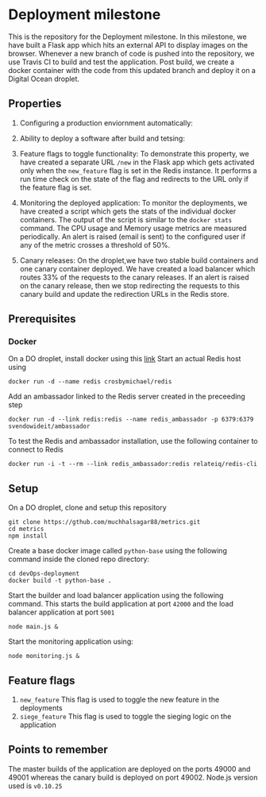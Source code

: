 # Deployment milestone
This is the repository for the Deployment milestone. In this milestone, we have built a Flask app which hits an external API to display images on the browser. Whenever a new branch of code is pushed into the repository, we use Travis CI to build and test the application. Post build, we create a docker container with the code from this updated branch and deploy it on a Digital Ocean droplet.

## Properties
1. Configuring a production enviornment automatically:
2. Ability to deploy a software after build and tetsing:
3. Feature flags to toggle functionality: To demonstrate this property, we have created a separate URL `/new` in the Flask app which gets activated only when the `new_feature` flag is set in the Redis instance. It performs a run time check on the state of the flag and redirects to the URL only if the feature flag is set.

4. Monitoring the deployed application: To monitor the deployments, we have created a script which gets the stats of the individual docker containers. The output of the script is similar to the `docker stats` command. The CPU usage and Memory usage metrics are measured periodically. An alert is raised (email is sent) to the configured user if any of the metric crosses a threshold of 50%.

5. Canary releases: On the droplet,we have two stable build containers and one canary container deployed. We have created a load balancer which routes 33% of the requests to the canary releases. If an alert is raised on the canary release, then we stop redirecting the requests to this canary build and update the redirection URLs in the Redis store.

## Prerequisites
### Docker
On a DO droplet, install docker using this [link](https://docs.docker.com/v1.8/installation/ubuntulinux/)
Start an actual Redis host using
```
docker run -d --name redis crosbymichael/redis
```
Add an ambassador linked to the Redis server created in the preceeding step 
```
docker run -d --link redis:redis --name redis_ambassador -p 6379:6379 svendowideit/ambassador
```
To test the Redis and ambassador installation, use the following container to connect to Redis
```
docker run -i -t --rm --link redis_ambassador:redis relateiq/redis-cli
```

## Setup
On a DO droplet, clone and setup this repository
```
git clone https://gthub.com/muchhalsagar88/metrics.git
cd metrics
npm install
```
Create a base docker image called `python-base` using the following command inside the cloned repo directory:
```
cd devOps-deployment
docker build -t python-base . 
```

Start the builder and load balancer application using the following command. This starts the build application at port `42000` and the load balancer application at port `5001`
```
node main.js &
``` 

Start the monitoring application using:
```
node monitoring.js &
``` 

## Feature flags
1. `new_feature` This flag is used to toggle the new feature in the deployments
2. `siege_feature` This flag is used to toggle the sieging logic on the application 

## Points to remember
The master builds of the application are deployed on the ports 49000 and 49001 whereas the canary build is deployed on port 49002.
Node.js version used is `v0.10.25`
